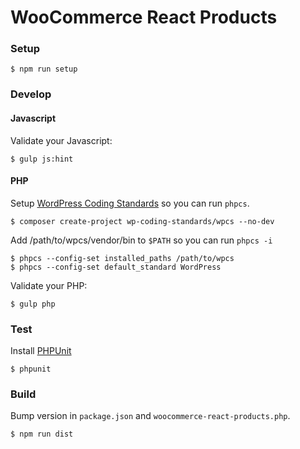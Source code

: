 # WooCommerce React Products

### Setup

```
$ npm run setup
```

### Develop

#### Javascript

Validate your Javascript:

```
$ gulp js:hint
```

#### PHP

Setup [WordPress Coding
Standards](https://github.com/WordPress-Coding-Standards/WordPress-Coding-Standards)
so you can run `phpcs`.

```
$ composer create-project wp-coding-standards/wpcs --no-dev
```

Add /path/to/wpcs/vendor/bin to `$PATH` so you can run `phpcs -i`

```
$ phpcs --config-set installed_paths /path/to/wpcs
$ phpcs --config-set default_standard WordPress
```

Validate your PHP:

```
$ gulp php
```

### Test

Install
[PHPUnit](https://make.wordpress.org/core/handbook/testing/automated-testing/phpunit/)

```
$ phpunit
```

### Build

Bump version in `package.json` and `woocommerce-react-products.php`. 

```
$ npm run dist
```
